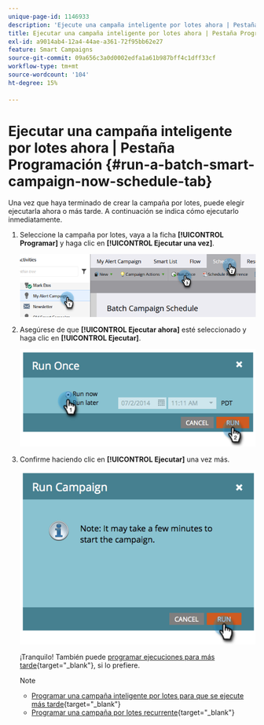 ```yaml
---
unique-page-id: 1146933
description: 'Ejecute una campaña inteligente por lotes ahora | Pestaña Programación: Documentos de Marketo: documentación del producto'
title: Ejecutar una campaña inteligente por lotes ahora | Pestaña Programación
exl-id: a9014ab4-12a4-44ae-a361-72f95bb62e27
feature: Smart Campaigns
source-git-commit: 09a656c3a0d0002edfa1a61b987bff4c1dff33cf
workflow-type: tm+mt
source-wordcount: '104'
ht-degree: 15%

---
```


# Ejecutar una campaña inteligente por lotes ahora | Pestaña Programación {#run-a-batch-smart-campaign-now-schedule-tab}

Una vez que haya terminado de crear la campaña por lotes, puede elegir ejecutarla ahora o más tarde. A continuación se indica cómo ejecutarlo inmediatamente.

1. Seleccione la campaña por lotes, vaya a la ficha **[!UICONTROL Programar]** y haga clic en **[!UICONTROL Ejecutar una vez]**.

   ![](assets/run-a-batch-smart-campaign-now-schedule-tab-1.png)

1. Asegúrese de que **[!UICONTROL Ejecutar ahora]** esté seleccionado y haga clic en **[!UICONTROL Ejecutar]**.

   ![](assets/run-a-batch-smart-campaign-now-schedule-tab-2.png)

1. Confirme haciendo clic en **[!UICONTROL Ejecutar]** una vez más.

   ![](assets/run-a-batch-smart-campaign-now-schedule-tab-3.png)

   ¡Tranquilo! También puede [programar ejecuciones para más tarde](/help/marketo/product-docs/core-marketo-concepts/smart-campaigns/using-smart-campaigns/schedule-a-batch-smart-campaign-to-run-later.md){target="_blank"}, si lo prefiere.

   >[!NOTE]
   >
   >* [Programar una campaña inteligente por lotes para que se ejecute más tarde](/help/marketo/product-docs/core-marketo-concepts/smart-campaigns/using-smart-campaigns/schedule-a-batch-smart-campaign-to-run-later.md){target="_blank"}
   >* [Programar una campaña por lotes recurrente](/help/marketo/product-docs/core-marketo-concepts/smart-campaigns/using-smart-campaigns/schedule-a-recurring-batch-campaign.md){target="_blank"}
